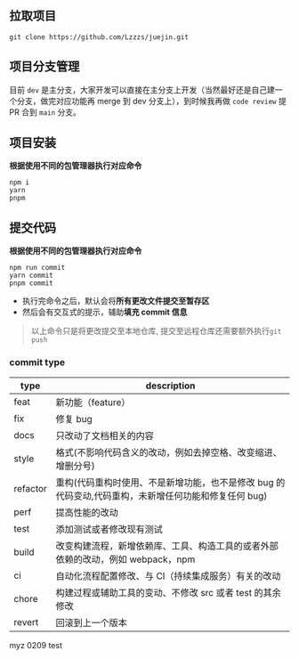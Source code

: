 ## 拉取项目

```shell
git clone https://github.com/Lzzzs/juejin.git
```

## 项目分支管理

目前 `dev` 是主分支，大家开发可以直接在主分支上开发（当然最好还是自己建一个分支，做完对应功能再 merge 到 dev 分支上），到时候我再做 `code review` 提 PR 合到 `main` 分支。

## 项目安装

**根据使用不同的包管理器执行对应命令**

```shell
npm i
yarn
pnpm
```

## 提交代码

**根据使用不同的包管理器执行对应命令**

```shell
npm run commit
yarn commit
pnpm commit
```

- 执行完命令之后，默认会将**所有更改文件提交至暂存区**
- 然后会有交互式的提示，辅助**填充 commit 信息**

> 以上命令只是将更改提交至本地仓库, 提交至远程仓库还需要额外执行`git push `

### commit type

| type     | description                                                                                          |
| -------- | ---------------------------------------------------------------------------------------------------- |
| feat     | 新功能（feature）                                                                                    |
| fix      | 修复 bug                                                                                             |
| docs     | 只改动了文档相关的内容                                                                               |
| style    | 格式(不影响代码含义的改动，例如去掉空格、改变缩进、增删分号)                                         |
| refactor | 重构(代码重构时使用、不是新增功能，也不是修改 bug 的代码变动,代码重构，未新增任何功能和修复任何 bug) |
| perf     | 提高性能的改动                                                                                       |
| test     | 添加测试或者修改现有测试                                                                             |
| build    | 改变构建流程，新增依赖库、工具、构造工具的或者外部依赖的改动，例如 webpack，npm                      |
| ci       | 自动化流程配置修改、与 CI（持续集成服务）有关的改动                                                  |
| chore    | 构建过程或辅助工具的变动、不修改 src 或者 test 的其余修改                                            |
| revert   | 回滚到上一个版本                                                                                     |

myz 0209 test